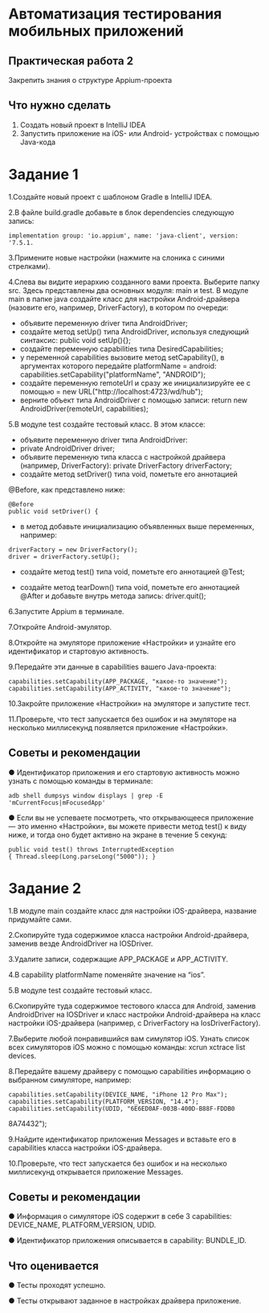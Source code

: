# Автоматизация тестирования мобильных приложений

## Практическая работа 2 

Закрепить знания о структуре Appium-проекта

## Что нужно сделать

1. Создать новый проект в IntelliJ IDEA
2. Запустить приложение на iOS- или Android- устройствах с помощью Java-кода

# Задание 1

1.Создайте новый проект с шаблоном Gradle в IntelliJ IDEA.

2.В файле build.gradle добавьте в блок dependencies следующую запись:

    implementation group: 'io.appium', name: 'java-client', version: '7.5.1.

3.Примените новые настройки (нажмите на слоника с синими стрелками).

4.Слева вы видите иерархию созданного вами проекта. 
Выберите папку src. Здесь представлены два основных модуля: main и test. 
В модуле 
main в папке java создайте класс для настройки Android-драйвера (назовите его, например, DriverFactory), в котором по очереди:

   - объявите переменную driver типа AndroidDriver;
   - создайте метод setUp() типа AndroidDriver, используя следующий синтаксис: 
        public void setUp(){};
   - создайте переменную capabilities типа DesiredCapabilities;
   -  у переменной capabilities вызовите метод setCapability(), в аргументах которого передайте 
    platformName = android:
    capabilities.setCapability("platformName", "ANDROID");
   - создайте переменную remoteUrl и сразу же инициализируйте ее с помощью 
    = new URL("http://localhost:4723/wd/hub");
   - верните объект типа AndroidDriver с помощью записи: 
      return new
AndroidDriver(remoteUrl, capabilities);

  5.В модуле test создайте тестовый класс. В этом классе:

   - объявите переменную driver типа AndroidDriver:
   - private AndroidDriver driver;
   - объявите переменную типа класса с настройкой драйвера
(например, DriverFactory): private DriverFactory driverFactory;   
- создайте метод setDriver() типа void, пометьте его аннотацией

@Before, как представлено ниже:

    @Before
    public void setDriver() {

   - в метод добавьте инициализацию объявленных выше
переменных, например:

    driverFactory = new DriverFactory();
    driver = driverFactory.setUp();

   - создайте метод test() типа void, пометьте его аннотацией
    @Test;

   - создайте метод tearDown() типа void, пометьте его аннотацией
   @After и добавьте внутрь метода запись: 
    driver.quit();

  6.Запустите Appium в терминале.

  7.Откройте Android-эмулятор.

  8.Откройте на эмуляторе приложение «Настройки» и узнайте его
идентификатор и стартовую активность.

  9.Передайте эти данные в capabilities вашего Java-проекта:

    capabilities.setCapability(APP_PACKAGE, "какое-то значение");
    capabilities.setCapability(APP_ACTIVITY, "какое-то значение");

  10.Закройте приложение «Настройки» на эмуляторе и запустите тест.

  11.Проверьте, что тест запускается без ошибок и на эмуляторе на
несколько миллисекунд появляется приложение «Настройки».

## Советы и рекомендации

● Идентификатор приложения и его стартовую активность можно узнать с
помощью команды в терминале:

    adb shell dumpsys window displays | grep -E 'mCurrentFocus|mFocusedApp'

● Если вы не успеваете посмотреть, что открывающееся приложение —
это именно «Настройки», вы можете привести метод test() к виду ниже,
и тогда оно будет активно на экране в течение 5 секунд:

    public void test() throws InterruptedException
    { Thread.sleep(Long.parseLong("5000")); }

# Задание 2

1.В модуле main создайте класс для настройки iOS-драйвера, название
придумайте сами.

2.Скопируйте туда содержимое класса настройки Android-драйвера,
заменив везде AndroidDriver на IOSDriver.

3.Удалите записи, содержащие APP_PACKAGE и APP_ACTIVITY.

4.В capability platformName поменяйте значение на “ios”.

5.В модуле test создайте тестовый класс.

6.Скопируйте туда содержимое тестового класса для Android, заменив
AndroidDriver на IOSDriver и класс настройки Android-драйвера на класс
настройки iOS-драйвера (например, с DriverFactory на IosDriverFactory).

7.Выберите любой понравившийся вам симулятор iOS. 
Узнать список всех симуляторов iOS можно с помощью команды: 
xcrun xctrace list devices.

8.Передайте вашему драйверу с помощью capabilities информацию о
выбранном симуляторе, например:

    capabilities.setCapability(DEVICE_NAME, "iPhone 12 Pro Max");
    capabilities.setCapability(PLATFORM_VERSION, "14.4");
    capabilities.setCapability(UDID, "6E6ED0AF-003B-400D-B88F-FDDB0
8A74432");

9.Найдите идентификатор приложения Messages и вставьте его в
capabilities класса настройки iOS-драйвера.

10.Проверьте, что тест запускается без ошибок и на несколько
миллисекунд открывается приложение Messages.

## Советы и рекомендации

● Информация о симуляторе iOS содержит в себе 3 capabilities:    
DEVICE_NAME, PLATFORM_VERSION, UDID.

● Идентификатор приложения описывается в capability: BUNDLE_ID.

## Что оценивается

● Тесты проходят успешно.

● Тесты открывают заданное в настройках драйвера приложение.